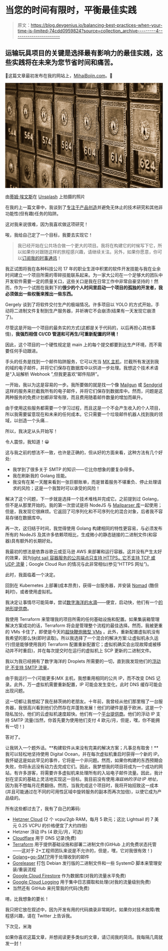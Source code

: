 # 当您的时间有限时，平衡最佳实践

> 原文：<https://blog.devgenius.io/balancing-best-practices-when-your-time-is-limited-74cdd0959824?source=collection_archive---------4----------------------->

## 运输玩具项目的关键是选择最有影响力的最佳实践，这些实践将在未来为您节省时间和痛苦。

🔔这篇文章最初发布在我的网站上，[MihaiBojin.com](https://MihaiBojin.com/projects/golang/best-practices-vs-time?utm_source=Medium&utm_medium=organic&utm_campaign=top-promo)。🔔

![](img/f4b10e77812bb018fc6abe2009a1bb24.png)

由[蒂姆·埃文斯](https://unsplash.com/@tjevans?utm_source=medium&utm_medium=referral)在 [Unsplash](https://unsplash.com?utm_source=medium&utm_medium=referral) 上拍摄的照片

在我的上一篇文章中，我谈到了[专注于产品创造](https://mihaibojin.com/building-products-vs-non-functional-requirements?utm_source=Medium&utm_medium=organic&utm_campaign=rss)并避免无休止的技术研究和其他非功能性(但有趣)任务的陷阱。

这对我来说很难，因为我喜欢做这项研究！

唉，我给自己定了一个目标，我要去实现它！

> 我已经开始在公共场合做一个更大的项目。我将在构建它的时候写下它，所以如果你对跟随这样的旅程感兴趣，请继续关注。另外，如果你愿意，你可以[订阅我的时事通讯](https://mihaibojin.medium.com/subscribe)！

我正试图将我在各种科技公司 17 年的职业生涯中积累的软件开发技能与我在业余时间建立一个项目所需的零碎技能联系起来。为一家大公司在一个足够大的团队中开发软件需要一定的质量关口，这些关口是我在日常工作中非常自豪坚持的！然而，作为一个试图在我剩下的**很少的个人时间里启动一个项目的孤独的开发者，我必须做出一些权衡来推出一些东西。**

Gergely 谈到了将软件交付生产的极端情况。许多项目以 YOLO 的方式开始，手动将二进制文件复制到生产服务器，并祈祷它不会崩溃(结果有一天发现它崩溃了)。

尽管这是开始一个项目的最务实的方式(这都是关于代码的，以后再担心其他事情)，**我强烈相信 CI/CD 管道和可再生/可重新配置的环境！**

因此，这个项目的一个硬性规定是 main 上的每个提交都要到达生产环境，而不需要任何手动跟进。

手头的任务是找到一个邮件陷阱服务，它可以充当 [MX 主机](https://en.wikipedia.org/wiki/Message_transfer_agent)，拦截所有发送到我的域的电子邮件，并将它们保存在数据库中以供进一步处理。我想这个技术术语是“入站解析 Webhook ”,但我更喜欢“邮件陷阱”。

一开始，我以为这是容易的一步。我所要做的就是找一个像 [Mailgun](https://www.mailgun.com/) 或 [Sendgrid](https://sendgrid.com/) 这样的服务来拦截我所有的电子邮件，并将它们保存到数据库中。然而，问题是这两种服务的免费计划都非常有限，而且费用随着邮件数量的增加而飙升。

由于使用这些服务都需要一个学习过程，而且这是一个不会产生收入的个人项目，所以我需要留意现在和未来的任何成本。它只需要一个垃圾邮件机器人找到我的领域，以创造一个头痛…

所以，我决定从头开始写！

令人震惊，我知道！😀

这与我之前的想法不一致，也许是正确的，但从好的方面来看，这种方法有几个好处:

*   我学到了很多关于 SMTP 的知识——它比你想象的要复杂得多。
*   我在刷新我的 Golang 技能。
*   我没有在某一天醒来看到一张巨额账单，而是冒着服务不堪重负、停止处理请求的风险；这是一个我暂时可以承受的风险！

解决了这个问题，下一步就是选择一个技术堆栈并完成它。之前提到过 Golang，但不是从那里开始的。我的第一次尝试是将 NodeJS 与 [Mailparser 库](https://nodemailer.com/extras/mailparser/)一起使用；但是，我发现它很麻烦。它返回了可序列化和不可序列化的混合对象，后者我不容易存储在数据库中。

再一次，这归结于时间，我觉得使用 Golang 构建相同的特性更容易，与必须发布所有的 NodeJS 及其许多依赖项相比，生成微小的静态链接的二进制文件(和容器)具有额外的长期好处。

我最初的想法是依靠谷歌云或亚马逊 AWS 来部署和运行容器。这并没有产生太好的效果，因为[light sail 容器服务的公共端点只支持 HTTPS，它不支持 TCP 或 UDP 流量](https://lightsail.aws.amazon.com/ls/docs/en_us/articles/amazon-lightsail-container-services)；Google Cloud Run 的情况与此非常相似(参见“HTTPS 网址”)。

此时，我面临着一个决定。

回到在 Kubernetes 上部署(成本昂贵)，获得一台服务器，并安装 [Nomad](https://www.nomadproject.io/) (酷但耗时)，或者使用虚拟机。

我决定让事情尽可能简单，尝试[数字海洋的水滴](https://www.digitalocean.com/products/droplets)——便宜，启动快，他们有一个[的地形提供商](https://registry.terraform.io/providers/digitalocean/digitalocean/latest/docs)。

我使用 Terraform 来管理我的项目所需的任何基础设施和配置。如果集装箱管理解决方案成功的话，Terraform 将会是管理整个流程的最佳选择。然而，我被更重的 VMs 卡住了，即使是今天的[超快鞭炮微型 VMs](https://firecracker-microvm.github.io/) 。此外，重新配置虚拟机没有我希望的那么快(即时读取)。所以我选择了一个混合的解决方案:让虚拟机永久运行(但是能够使用我的 Terraform 配置重新配置它；虚拟机确实会出现故障或被移动并不时重启)，并在每次提交时在运行的虚拟机上 SCP 更新的二进制文件。

我以为我已经拥有了数字海洋的 Droplets 所需要的一切，直到我发现他们的[浮动 IP 不支持 SMTP 流量](https://www.digitalocean.com/community/questions/smtp-and-floating-ips)。

由于我运行一个(可能更多)MX 主机，我想重用相同的公共 IP，而不改变 DNS 记录。此外，万一虚拟机需要重新配置，IP 可能会发生变化，此时 DNS 缓存可能会出现问题。

这一切都让我想起了我在赫茨纳的老朋友。十年前，我曾经从他们那里租了一台服务器，我很高兴看到他们仍然存在并蓬勃发展！他们的硬件是基于欧洲，这是一个隐私加分。他们的云虚拟机速度超快。他们有一个[平台提供商](https://registry.terraform.io/providers/hetznercloud/hcloud/latest/docs)。他们的浮动 IP 支持 SMTP 流量(当然，你首先要为使用他们支付 4 欧元/月，但是，嘿，你不能拥有一切！)

答对了。

让我转入一个题外话。**构建软件从来没有完美的解决方案；凡事总有取舍！**我可以轻松地坚持使用 Digital Ocean，并在每次虚拟机重启时获得一个新的 IP。我怀疑这是如此罕见的事件，它将是一个非问题。然而，如果你构建的东西预期会失败，你将永远没有动力去完成它们。因此，我梦想我的项目将成为一个成功的网站，有许多游客，将需要许多虚拟机来处理所有的入站电子邮件流量。因此，我计划在坚实的基础上灵活地实现这一目标。我目前没有使用*海兹纳的浮动 IP 地址*，因为我不想每月花费翻倍。然而，当我完成这个项目时，我将开始招致这一成本(并且可能通过在不同的可用性区域中旋转服务的副本而再次加倍)，以使它成为产品级的。

所有这些都过去了，我有了自己的筹码:

*   [Hetzner Cloud](https://console.hetzner.cloud/) (2 个 vcpu/2gb RAM，每月 5 欧元；这比 Lightsail 的 7 美元 0.25 VCPU 的价格便宜了大约四倍)
*   Hetzner 浮动 IPs (4 欧元/月，可选)
*   [Cloudflare](https://www.cloudflare.com/) 用于 DNS 记录(免费)
*   [Terraform](https://www.terraform.io/) 用于提供基础设施和部署二进制文件(GitHub 上的免费状态托管——这对于 2+工程师团队来说是不允许的，但是，嘿，它对我很有效！)
*   [Golang](https://go.dev/)+[go-SMTP](https://github.com/emersion/go-smtp)用于处理收到的邮件
*   [Goreleaser](https://goreleaser.com/) 打包 Debian 发行版的二进制文件和一些 SystemD 脚本来管理安装/重装流程
*   [Google Cloud Firestore](https://firebase.google.com/products/firestore) 作为数据库(对我的流量水平免费)
*   [Google Cloud Logging](https://cloud.google.com/logging) 用于集中日志摄取和处理(对我的流量级别免费)
*   当然还有 GitHub 来托管我的代码(免费)

唷，比我想象的要长！

我只把它放在叙述中，因为开发有用的代码摘录非常耗时。如果你对技术故障/教程感兴趣，请在 Twitter 上告诉我。

下次见，米海

如果你喜欢这篇文章，并想阅读更多类似的文章，请订阅我的简讯。我每隔几周就发一封！